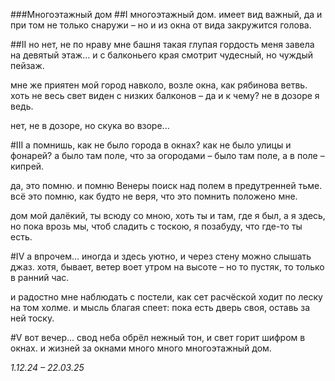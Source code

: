 ###Многоэтажный дом
##I
многоэтажный дом.
имеет вид важный, да и при том
не только снаружи –
                    но и из окна
от вида закружится голова.

##II
но нет, не по нраву мне башня такая
глупая
гордость меня завела на девятый этаж...
и с балконьего края
смотрит чудесный, но чуждый пейзаж.

мне же приятен мой город навколо,
возле окна, как рябинова ветвь.
хоть не весь свет виден с низких балконов –
да и к чему? не в дозоре я ведь.

нет, не в дозоре,
но скука во взоре...

#III
а помнишь, как не было города в окнах?
как не было улицы и фонарей?
а было там поле, что за огородами –
было там поле, а в поле – кипрей.

да, это помню. и помню Венеры
поиск над полем в предутренней тьме.
всё это помню, как будто не веря,
что это помнить положено мне.

дом мой далёкий, ты всюду со мною,
хоть ты и там, где я был, а я здесь,
но пока врозь мы, чтоб сладить с тоскою,
я позабуду, что где-то ты есть.

#IV
а впрочем... иногда и здесь уютно,
и через стену можно слышать джаз.
хотя, бывает, ветер воет утром
на высоте –
            но то пустяк, то только в ранний час.

и радостно мне наблюдать с постели,
как сет расчёской ходит по леску
на том холме.
              и мысль благая спеет:
пока есть дверь своя, оставь за ней тоску.

#V
вот вечер... свод неба обрёл нежный тон,
и свет горит шифром в окнах.
и жизней за окнами много
                        много
                              многоэтажный дом.

*1.12.24 – 22.03.25*
